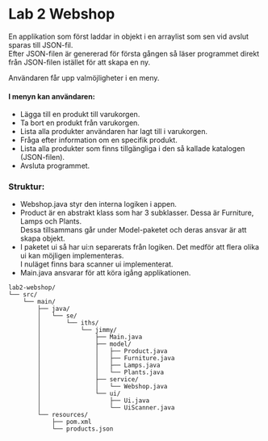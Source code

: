 # Lab 2 Webshop

En applikation som först laddar in objekt i en arraylist som sen vid avslut sparas till JSON-fil.  
Efter JSON-filen är genererad för första gången så läser programmet direkt från JSON-filen istället för att skapa en ny.

Användaren får upp valmöjligheter i en meny.

#### I menyn kan användaren:

* Lägga till en produkt till varukorgen.
* Ta bort en produkt från varukorgen.
* Lista alla produkter användaren har lagt till i varukorgen.
* Fråga efter information om en specifik produkt.
* Lista alla produkter som finns tillgängliga i den så kallade katalogen (JSON-filen).
* Avsluta programmet.

### Struktur:

* Webshop.java styr den interna logiken i appen.
* Product är en abstrakt klass som har 3 subklasser. Dessa är Furniture, Lamps och Plants.  
  Dessa tillsammans går under Model-paketet och deras ansvar är att skapa objekt.
* I paketet ui så har ui:n separerats från logiken. Det medför att flera olika ui kan möjligen implementeras.  
  I nuläget finns bara scanner ui implementerat.
* Main.java ansvarar för att köra igång applikationen.

```
lab2-webshop/
└── src/
    └── main/
        ├── java/
        │   └── se/
        │       └── iths/
        │           └── jimmy/
        │               ├── Main.java
        │               ├── model/
        │               │   ├── Product.java
        │               │   ├── Furniture.java
        │               │   ├── Lamps.java
        │               │   └── Plants.java
        │               ├── service/
        │               │   └── Webshop.java
        │               └── ui/
        │                   ├── Ui.java
        │                   └── UiScanner.java
        └── resources/
            ├── pom.xml
            └── products.json
```
